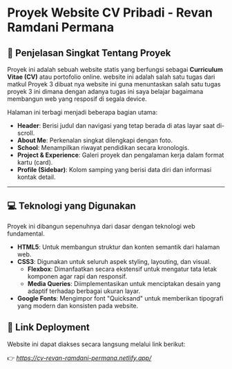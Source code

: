 # Proyek Website CV Pribadi - Revan Ramdani Permana

## 📄 Penjelasan Singkat Tentang Proyek

Proyek ini adalah sebuah website statis yang berfungsi sebagai **Curriculum Vitae (CV)** atau portofolio online. website ini adalah salah satu tugas dari matkul Proyek 3 dibuat nya website ini guna menuntaskan salah satu tugas proyek 3 ini dimana dengan adanya tugas ini saya belajar bagaimana membangun web yang resposif di segala device.

Halaman ini terbagi menjadi beberapa bagian utama:
* **Header**: Berisi judul dan navigasi yang tetap berada di atas layar saat di-scroll.
* **About Me**: Perkenalan singkat dilengkapi dengan foto.
* **School**: Menampilkan riwayat pendidikan secara kronologis.
* **Project & Experience**: Galeri proyek dan pengalaman kerja dalam format kartu (card).
* **Profile (Sidebar)**: Kolom samping yang berisi data diri dan informasi kontak detail.

---

## 💻 Teknologi yang Digunakan

Proyek ini dibangun sepenuhnya dari dasar dengan teknologi web fundamental.

* **HTML5**: Untuk membangun struktur dan konten semantik dari halaman web.
* **CSS3**: Digunakan untuk seluruh aspek styling, layouting, dan visual.
    * **Flexbox**: Dimanfaatkan secara ekstensif untuk mengatur tata letak komponen agar rapi dan responsif.
    * **Media Queries**: Diimplementasikan untuk menciptakan desain yang adaptif terhadap berbagai ukuran layar.
* **Google Fonts**: Mengimpor font "Quicksand" untuk memberikan tipografi yang modern dan konsisten pada website.

## 🚀 Link Deployment

Website ini dapat diakses secara langsung melalui link berikut:

👉 *https://cv-revan-ramdani-permana.netlify.app/*